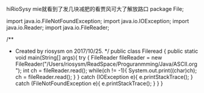 hiRioSysy mie就看到了发几块减肥的看贾风可大了解放路口 
package File;

import java.io.FileNotFoundException;
import java.io.IOException;
import java.io.Reader;
import java.io.FileReader;

/**
 * Created by riosysm on 2017/10/25.
 */
public class Fileread {
    public static void main(String[] args){
        try {
            FileReader fileReader = new FileReader("/Users/riosysm/ReadSpace/Proguranmming/Java/ASCII.org");
            int ch = fileReader.read();
            while(ch != -1){
                System.out.print((char)ch);
                ch = fileReader.read();
            }
        }
        catch (IOException e){
            e.printStackTrace();
        }
        catch (FileNotFoundException e){
            e.printStackTrace();
        }
    }
}
 
